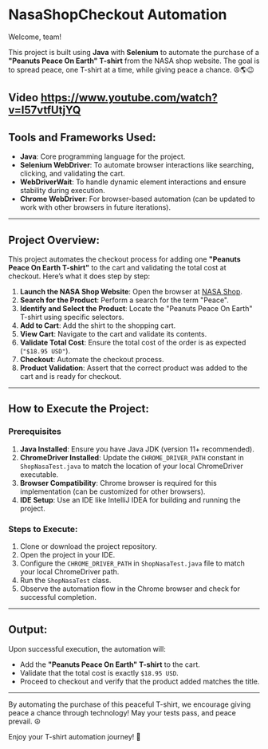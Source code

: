# NasaShopCheckout Automation

Welcome, team!  

This project is built using **Java** with **Selenium** to automate the purchase of a **"Peanuts Peace On Earth" T-shirt** from the NASA shop website. The goal is to spread peace, one T-shirt at a time, while giving peace a chance. ☮️🌎😉  

Video https://www.youtube.com/watch?v=I57vtfUtjYQ
---

## Tools and Frameworks Used:

- **Java**: Core programming language for the project.
- **Selenium WebDriver**: To automate browser interactions like searching, clicking, and validating the cart.
- **WebDriverWait**: To handle dynamic element interactions and ensure stability during execution.
- **Chrome WebDriver**: For browser-based automation (can be updated to work with other browsers in future iterations).  

---

## Project Overview:

This project automates the checkout process for adding one **"Peanuts Peace On Earth T-shirt"** to the cart and validating the total cost at checkout. Here’s what it does step by step:

1. **Launch the NASA Shop Website**: Open the browser at [NASA Shop](https://www.shopnasa.com/).  
2. **Search for the Product**: Perform a search for the term "Peace".  
3. **Identify and Select the Product**: Locate the "Peanuts Peace On Earth" T-shirt using specific selectors.  
4. **Add to Cart**: Add the shirt to the shopping cart.  
5. **View Cart**: Navigate to the cart and validate its contents.  
6. **Validate Total Cost**: Ensure the total cost of the order is as expected (`"$18.95 USD"`).  
7. **Checkout**: Automate the checkout process.  
8. **Product Validation**: Assert that the correct product was added to the cart and is ready for checkout.  

---

## How to Execute the Project:  

### Prerequisites
1. **Java Installed**: Ensure you have Java JDK (version 11+ recommended).  
2. **ChromeDriver Installed**: Update the `CHROME_DRIVER_PATH` constant in `ShopNasaTest.java` to match the location of your local ChromeDriver executable.  
3. **Browser Compatibility**: Chrome browser is required for this implementation (can be customized for other browsers).  
4. **IDE Setup**: Use an IDE like IntelliJ IDEA for building and running the project.  

### Steps to Execute:

1. Clone or download the project repository.  
2. Open the project in your IDE.  
3. Configure the `CHROME_DRIVER_PATH` in `ShopNasaTest.java` file to match your local ChromeDriver path.  
4. Run the `ShopNasaTest` class.  
5. Observe the automation flow in the Chrome browser and check for successful completion.

---

## Output:

Upon successful execution, the automation will:  
- Add the **"Peanuts Peace On Earth" T-shirt** to the cart.  
- Validate that the total cost is exactly `$18.95 USD`.  
- Proceed to checkout and verify that the product added matches the title.

---

By automating the purchase of this peaceful T-shirt, we encourage giving peace a chance through technology! May your tests pass, and peace prevail. ☮️  

Enjoy your T-shirt automation journey! 🌌
